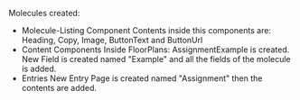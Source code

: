 Molecules created:
  - Molecule-Listing Component
      Contents inside this components are:
        Heading, Copy, Image, ButtonText and ButtonUrl
  - Content Components
      Inside FloorPlans:
        AssignmentExample is created.
        New Field is created named "Example" and all the fields of the molecule is added.
  - Entries
      New Entry Page is created named "Assignment" then the contents are added.
    
